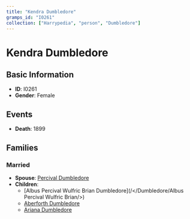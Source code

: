 ```yaml
---
title: "Kendra Dumbledore"
gramps_id: "I0261"
collection: ["Harrypedia", "person", "Dumbledore"]
---
```


# Kendra Dumbledore

## Basic Information

- **ID**: I0261
- **Gender**: Female

## Events

- **Death**: 1899

## Families

### Married

- **Spouse**: [Percival Dumbledore](//Dumbledore/Percival/)
- **Children**:
  - [Albus Percival Wulfric Brian Dumbledore](/</Dumbledore/Albus Percival Wulfric Brian/>)
  - [Aberforth Dumbledore](//Dumbledore/Aberforth/)
  - [Ariana Dumbledore](//Dumbledore/Ariana/)

